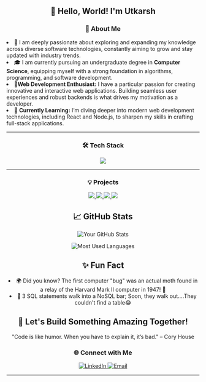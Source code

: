 <h2 align="center">
  👋 Hello, World! I'm Utkarsh
</h2>

<h3 align="center"> 🚀 About Me</h3>
<li>👀 I am deeply passionate about exploring and expanding my knowledge across diverse software technologies, constantly aiming to grow and stay updated with industry trends.</li>
<li>🎓 I am currently pursuing an undergraduate degree in <strong>Computer Science</strong>, equipping myself with a strong foundation in algorithms, programming, and software development.    </li>
<li>🌟<strong>Web Development Enthusiast:</strong> I have a particular passion for creating innovative and interactive web applications. Building seamless user experiences and robust       backends is what drives my motivation as a developer. </li>
<li>🌱 <strong>Currently Learning:</strong> I’m diving deeper into modern web development technologies, including React and Node.js, to sharpen my skills in crafting full-stack applications. </li>

----

<h3 align="center"> 🛠️ Tech Stack  </h3>

 <p align="center">
  <img src="https://skillicons.dev/icons?i=java,html,css,js,react,nodejs,expressjs,mongodb,mysql,firebase,appwrite,tailwind,docker,postman,reactnative" />
</p>

---

<h3 align="center"> 💡 Projects</h3>
<p align="center">
  <a href="https://github.com/utkxrsh13/TRUbot">
    <img src="https://github-readme-stats.vercel.app/api/pin/?username=utkxrsh13&repo=TRUbot&theme=radical" />
  </a>
  <a href="https://github.com/utkxrsh13/CareerVista-Backend">
    <img src="https://github-readme-stats.vercel.app/api/pin/?username=utkxrsh13&repo=CareerVista-Backend&theme=radical" />
  </a>
  <a href="https://github.com/utkxrsh13/Text_to_Image">
    <img src="https://github-readme-stats.vercel.app/api/pin/?username=utkxrsh13&repo=Text_to_Image&theme=radical" />
  </a>
  <a href="https://github.com/utkxrsh13/techNova-Static">
    <img src="https://github-readme-stats.vercel.app/api/pin/?username=utkxrsh13&repo=techNova-Static&theme=radical" />
  </a>
</p>



<h2 align="center">📈 GitHub Stats</h2>
<p align="center">
  <img src="https://github-readme-stats.vercel.app/api?username=utkxrsh13&show_icons=true&hide_title=true&count_private=true&theme=tokyonight&layout=compact&hide=stars" alt="Your GitHub Stats"/>
</p>

<p align="center">
  <img src="https://github-readme-stats.vercel.app/api/top-langs/?username=utkxrsh13&layout=compact&theme=tokyonight" alt="Most Used Languages"/>
</p>


<h2 align="center">✨ Fun Fact</h2>
<li align="center">
  🌍 Did you know? The first computer "bug" was an actual moth found in a relay of the Harvard Mark II computer in 1947! 🦋
</li>
<li align="center">
  🫥 3 SQL statements walk into a NoSQL bar; Soon, they walk out....They couldn't find a table😂
</li>

<h2 align="center"> 🚀 Let's Build Something Amazing Together!</h2>
<p align="center">"Code is like humor. When you have to explain it, it’s bad." – Cory House</p>

<h3 align="center">🌐 Connect with Me </h3>

<p align="center">
  <a href="https://linkedin.com/in/utkxrsh13" target="_blank">
    <img src="https://img.shields.io/badge/LinkedIn-blue?style=flat-square&logo=linkedin&logoColor=white" alt="LinkedIn"/>
  </a>
  <a href="mailto:utkarsht0813@gmail.com" target="_blank">
    <img src="https://img.shields.io/badge/Email-red?style=flat-square&logo=gmail&logoColor=white" alt="Email"/>
  </a>  
</p>
<hr style="border: 1px solid #ccc;">

<!--
**utkxrsh13/utkxrsh13** is a ✨ _special_ ✨ repository because its `README.md` (this file) appears on your GitHub profile.

Here are some ideas to get you started:

- 🔭 I’m currently working on ...
- 🌱 I’m currently learning ...
- 👯 I’m looking to collaborate on ...
- 🤔 I’m looking for help with ...
- 💬 Ask me about ...
- 📫 How to reach me: ...
- 😄 Pronouns: ...
- ⚡ Fun fact: ...
-->
